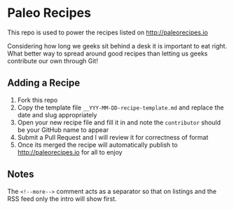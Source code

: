 # Paleo Recipes

This repo is used to power the recipes listed on http://paleorecipes.io

Considering how long we geeks sit behind a desk it is important to eat right. What better way to spread around good recipes than letting us geeks contribute our own through Git!

## Adding a Recipe

1. Fork this repo
2. Copy the template file `__YYY-MM-DD-recipe-template.md` and replace the date and slug appropriately
3. Open your new recipe file and fill it in and note the `contributor` should be your GitHub name to appear
4. Submit a Pull Request and I will review it for correctness of format
5. Once its merged the recipe will automatically publish to http://paleorecipes.io for all to enjoy

## Notes

The `<!--more-->` comment acts as a separator so that on listings and the RSS feed only the intro will show first.